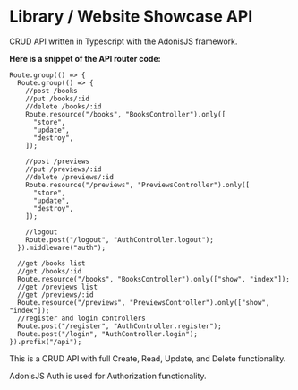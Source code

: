 # Library / Website Showcase API
CRUD API written in Typescript with the AdonisJS framework.

**Here is a snippet of the API router code:**

```
Route.group(() => {
  Route.group(() => {
    //post /books
    //put /books/:id
    //delete /books/:id
    Route.resource("/books", "BooksController").only([
      "store",
      "update",
      "destroy",
    ]);

    //post /previews
    //put /previews/:id
    //delete /previews/:id
    Route.resource("/previews", "PreviewsController").only([
      "store",
      "update",
      "destroy",
    ]);

    //logout
    Route.post("/logout", "AuthController.logout");
  }).middleware("auth");

  //get /books list
  //get /books/:id
  Route.resource("/books", "BooksController").only(["show", "index"]);
  //get /previews list
  //get /previews/:id
  Route.resource("/previews", "PreviewsController").only(["show", "index"]);
  //register and login controllers
  Route.post("/register", "AuthController.register");
  Route.post("/login", "AuthController.login");
}).prefix("/api");
```

This is a CRUD API with full Create, Read, Update, and Delete functionality.

AdonisJS Auth is used for Authorization functionality.
